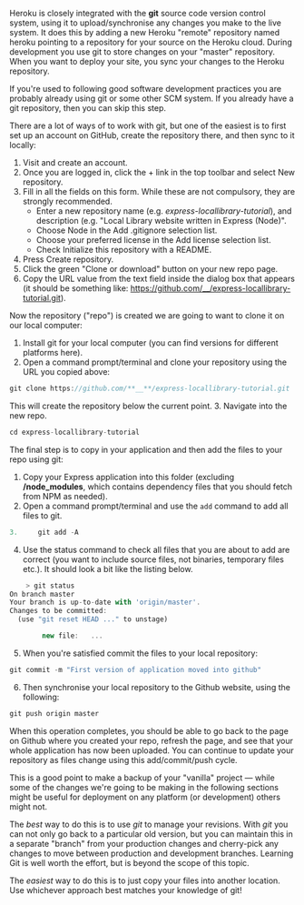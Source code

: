 Heroku is closely integrated with the **git** source code version control system, using it to upload/synchronise any changes you make to the live system. It does this by adding a new Heroku "remote" repository named heroku pointing to a repository for your source on the Heroku cloud. During development you use git to store changes on your "master" repository. When you want to deploy your site, you sync your changes to the Heroku repository.

If you're used to following good software development practices you are probably already using git or some other SCM system. If you already have a git repository, then you can skip this step.

There are a lot of ways of to work with git, but one of the easiest is to first set up an account on GitHub, create the repository there, and then sync to it locally:

1. Visit  and create an account.
2. Once you are logged in, click the + link in the top toolbar and select New repository.
3. Fill in all the fields on this form. While these are not compulsory, they are strongly recommended. 
    * Enter a new repository name (e.g. _express-locallibrary-tutorial_), and description (e.g. "Local Library website written in Express (Node)".
    * Choose Node in the Add .gitignore selection list.
    * Choose your preferred license in the Add license selection list.
    * Check Initialize this repository with a README.
4. Press Create repository.
5. Click the green "Clone or download" button on your new repo page.
6. Copy the URL value from the text field inside the dialog box that appears (it should be something like: https://github.com/__/express-locallibrary-tutorial.git).

Now the repository ("repo") is created we are going to want to clone it on our local computer:

1. Install git for your local computer (you can find versions for different platforms here).
2. Open a command prompt/terminal and clone your repository using the URL you copied above: 

```js
git clone https://github.com/**__**/express-locallibrary-tutorial.git
 ```   

This will create the repository below the current point.
3. Navigate into the new repo. 
 
```js
cd express-locallibrary-tutorial
```

The final step is to copy in your application and then add the files to your repo using git:

1. Copy your Express application into this folder (excluding **/node_modules**, which contains dependency files that you should fetch from NPM as needed).
2. Open a command prompt/terminal and use the `add` command to add all files to git.

```js
3.     git add -A
```    

4. Use the status command to check all files that you are about to add are correct (you want to include source files, not binaries, temporary files etc.). It should look a bit like the listing below. 

```js
    > git status
On branch master
Your branch is up-to-date with 'origin/master'.
Changes to be committed:
  (use "git reset HEAD ..." to unstage)

        new file:   ...
```

5. When you're satisfied commit the files to your local repository: 

```js
git commit -m "First version of application moved into github"
```

6. Then synchronise your local repository to the Github website, using the following: 

```js
git push origin master
```

When this operation completes, you should be able to go back to the page on Github where you created your repo, refresh the page, and see that your whole application has now been uploaded. You can continue to update your repository as files change using this add/commit/push cycle.

This is a good point to make a backup of your "vanilla" project — while some of the changes we're going to be making in the following sections might be useful for deployment on any platform (or development) others might not.

The _best_ way to do this is to use _git_ to manage your revisions. With _git_ you can not only go back to a particular old version, but you can maintain this in a separate "branch" from your production changes and cherry-pick any changes to move between production and development branches. Learning Git is well worth the effort, but is beyond the scope of this topic.

The _easiest_ way to do this is to just copy your files into another location. Use whichever approach best matches your knowledge of git!
